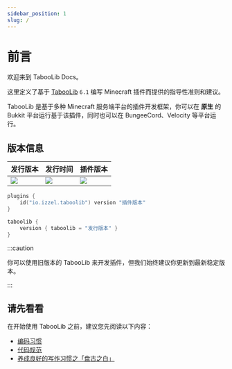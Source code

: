 ```yaml
---
sidebar_position: 1
slug: /
---
```


# 前言

欢迎来到 TabooLib Docs。

这里定义了基于 [TabooLib](https://github.com/taboolib/taboolib) `6.1` 编写 Minecraft 插件而提供的指导性准则和建议。

TabooLib 是基于多种 Minecraft 服务端平台的插件开发框架，你可以在 **原生** 的 Bukkit 平台运行基于该插件，同时也可以在 BungeeCord、Velocity 等平台运行。

## 版本信息

| 发行版本                                                                                                                                                               | 发行时间                                                                                                                                                              | 插件版本                                                                                                                                                                            |
|--------------------------------------------------------------------------------------------------------------------------------------------------------------------|-------------------------------------------------------------------------------------------------------------------------------------------------------------------|---------------------------------------------------------------------------------------------------------------------------------------------------------------------------------|
| ![](https://img.shields.io/badge/dynamic/json?label=Version&query=%24.tag_name&url=https%3A%2F%2Fapi.github.com%2Frepos%2FTabooLib%2FTabooLib%2Freleases%2Flatest) | ![](https://img.shields.io/badge/dynamic/json?label=Date&query=%24.created_at&url=https%3A%2F%2Fapi.github.com%2Frepos%2FTabooLib%2FTabooLib%2Freleases%2Flatest) | ![](https://img.shields.io/badge/dynamic/json?label=Plugin&query=%24.tag_name&url=https%3A%2F%2Fapi.github.com%2Frepos%2FTabooLib%2Ftaboolib-gradle-plugin%2Freleases%2Flatest) |

```kotlin title="build.gradle.kts" showLineNumbers
plugins {
    id("io.izzel.taboolib") version "插件版本"
}

taboolib {
    version { taboolib = "发行版本" }
}
```

:::caution

你可以使用旧版本的 TabooLib 来开发插件，但我们始终建议你更新到最新稳定版本。

:::

## 请先看看

在开始使用 TabooLib 之前，建议您先阅读以下内容：

+ [编码习惯](plugin/rule/code)
+ [代码规范](contributing/codestyle)
+ [养成良好的写作习惯之「盘古之白」](https://indigovoid.github.io/2020/03/17/写作习惯1/)